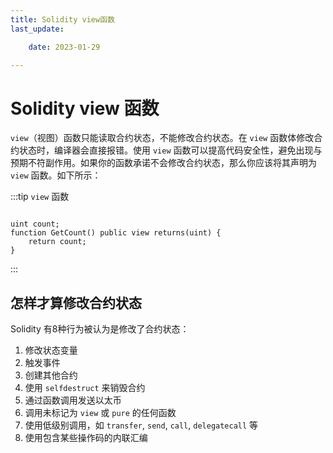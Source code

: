 ```yaml
---
title: Solidity view函数
last_update:

    date: 2023-01-29

---
```


# Solidity view 函数

`view`（视图）函数只能读取合约状态，不能修改合约状态。在 `view` 函数体修改合约状态时，编译器会直接报错。使用 `view` 函数可以提高代码安全性，避免出现与预期不符副作用。如果你的函数承诺不会修改合约状态，那么你应该将其声明为 `view` 函数。如下所示：

:::tip `view` 函数

```solidity

uint count;
function GetCount() public view returns(uint) {
    return count;
}

```

:::

## 怎样才算修改合约状态

Solidity 有8种行为被认为是修改了合约状态：

1. 修改状态变量
2. 触发事件
3. 创建其他合约
4. 使用 `selfdestruct` 来销毁合约
5. 通过函数调用发送以太币
6. 调用未标记为 `view` 或 `pure` 的任何函数
7. 使用低级别调用，如 `transfer`, `send`, `call`, `delegatecall` 等
8. 使用包含某些操作码的内联汇编